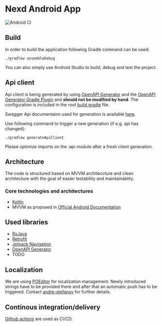 # Nexd Android App

![Android CI](https://github.com/NexdApp/nexd-android/workflows/Android%20CI/badge.svg?branch=master)

## Build

In order to build the application following Gradle command can be used:

```
./gradlew assembleDebug
```

You can also simply use Android Studio to build, debug and test the project.


## Api client

Api client is being generated by using [OpenAPI Generator](https://openapi-generator.tech/) and the [OpenAPI Generator Gradle Plugin](https://github.com/OpenAPITools/openapi-generator/tree/master/modules/openapi-generator-gradle-plugin) and **should not be modified by hand**. The configuration is included in the root [build.gradle](https://github.com/NexdApp/nexd-android/blob/develop/build.gradle) file.

Swagger Api documentaion used for generation is available [here](https://nexd-backend-staging.herokuapp.com/api/v1/docs/).

Use following command to trigger a new generation (if e.g. api has changed):

```
./gradlew generateApiClient
```
Please optimize imports on the :api module after a fresh client generation.

## Architecture

The code is structured based on MVVM architeccture and clean architecture with the goal of easier testability and maintainablity. 

### Core technologies and architectures
- [Kotlin](https://github.com/JetBrains/kotlin)
- MVVM as proposed in [Official Android Documentation](https://developer.android.com/jetpack/docs/guide)

## Used libraries
- [RxJava](https://github.com/ReactiveX/RxJava)
- [Retrofit](https://github.com/square/retrofit)
- [Jetpack Navigation](https://developer.android.com/jetpack/)
- [OpenAPI Generator](https://github.com/OpenAPITools/openapi-generator)
- TODO

## Localization

We are using [POEditor](https://poeditor.com/) for localization management. Newly introduced strings have to be provided there and after that an automatic push has to be triggered. Contact [andre-stefanov](https://github.com/andre-stefanov) for further details.

## Continous integration/delivery

[Github actions](https://github.com/features/actions) are used as CI/CD. 
